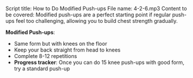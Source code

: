 Script title: How to Do Modified Push-ups
File name: 4-2-6.mp3
Content to be covered:
Modified push-ups are a perfect starting point if regular push-ups feel too challenging, allowing you to build chest strength gradually.

**Modified Push-ups**: 
  - Same form but with knees on the floor
  - Keep your back straight from head to knees
  - Complete 8-12 repetitions
  - **Progress tracker**: Once you can do 15 knee push-ups with good form, try a standard push-up